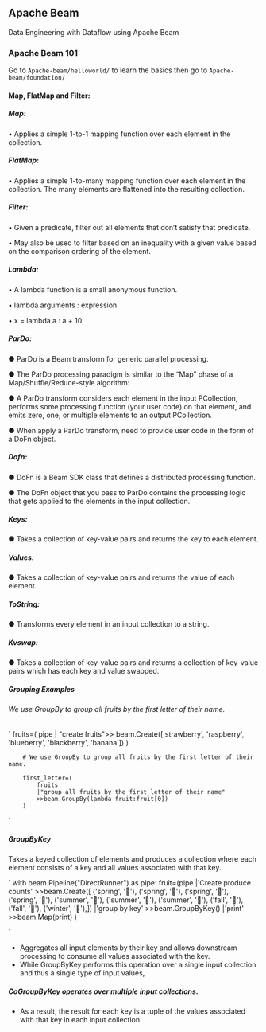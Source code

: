 ## Apache Beam
Data Engineering with Dataflow using Apache Beam 


### Apache Beam 101

Go to `Apache-beam/helloworld/`  to learn the basics then go to `Apache-beam/foundation/`

#### Map, FlatMap and Filter:

##### Map:
 •	Applies a simple 1-to-1 mapping function over each element in the collection.

##### FlatMap:
 •	Applies a simple 1-to-many mapping function over each element in the collection.
    The many elements are flattened into the resulting collection.

##### Filter:
 •	Given a predicate, filter out all elements that don’t satisfy that predicate.
 
 •  May also be used to filter based on an inequality with a given value
    based on the comparison ordering of the element.

##### Lambda:
 •	A lambda function is a small anonymous function.
 
 •	lambda arguments : expression
 
 •	x = lambda a : a + 10




##### ParDo:
 ● ParDo is a Beam transform for generic parallel processing.

 ● The ParDo processing paradigm is similar to the “Map” phase of 
   a Map/Shuffle/Reduce-style algorithm:

 ● A ParDo transform considers each element in the input PCollection,
   performs some processing function (your user code) on that element,
   and emits zero, one, or multiple elements to an output PCollection.

 ● When apply a ParDo transform, need to provide user code in the form of a DoFn object. 


##### Dofn:
 ● DoFn is a Beam SDK class that defines a distributed processing function.

 ● The DoFn object that you pass to ParDo contains the processing logic
   that gets applied to the elements in the input collection. 


##### Keys:
 ● Takes a collection of key-value pairs and returns the key to each element.

##### Values:
 ● Takes a collection of key-value pairs and returns the value of each element.

##### ToString:
 ● Transforms every element in an input collection to a string. 

##### Kvswap:
 ● Takes a collection of key-value pairs and returns a collection of key-value pairs
   which has each key and value swapped.



##### Grouping Examples
######  We use GroupBy to group all fruits by the first letter of their name.


`
 fruits=(
            pipe |
            "create fruits">>
            beam.Create(['strawberry', 'raspberry', 'blueberry', 'blackberry', 'banana'])
        )

        # We use GroupBy to group all fruits by the first letter of their name.

        first_letter=(
            fruits 
            |"group all fruits by the first letter of their name"
            >>beam.GroupBy(lambda fruit:fruit[0])
        )

`

##### GroupByKey
Takes a keyed collection of elements and produces a collection where each element consists of a key and all values associated with that key.

`
  with beam.Pipeline("DirectRunner") as pipe:
      fruit=(pipe
          |'Create produce counts'
          >>beam.Create([
              ('spring', '🍓'),
              ('spring', '🥕'),
              ('spring', '🍆'),
              ('spring', '🍅'),
              ('summer', '🥕'),
              ('summer', '🍅'),
              ('summer', '🌽'),
              ('fall', '🥕'),
              ('fall', '🍅'),
              ('winter', '🍆'),])
          |'group by key'
          >>beam.GroupByKey()
          |'print'
          >>beam.Map(print)
          )

`


* Aggregates all input elements by their key and allows downstream processing to consume all values associated with the key.
* While GroupByKey performs this operation over a single input collection and thus a single type of input values,

##### CoGroupByKey operates over multiple input collections.

* As a result, the result for each key is a tuple of the values associated with that key in each input collection.





